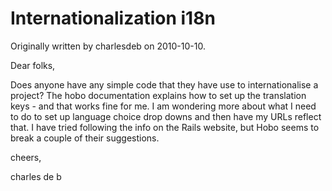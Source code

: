 # Internationalization i18n

Originally written by charlesdeb on 2010-10-10.

Dear folks,

Does anyone have any simple code that they have use to internationalise a project? The hobo documentation explains how to set up the translation keys - and that works fine for me. I am wondering more about what I need to do to set up language choice drop downs and then have my URLs reflect that. I have tried following the info on the Rails website, but Hobo seems to break a couple of their suggestions. 

cheers,

charles de b